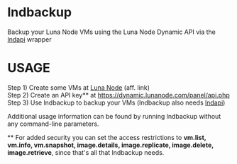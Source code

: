 # lndbackup
Backup your Luna Node VMs using the Luna Node Dynamic API via the <a href="https://github.com/rickparrish/lndapi">lndapi</a> wrapper

# USAGE

Step 1) Create some VMs at <a href="https://dynamic.lunanode.com/info.php?r=2427">Luna Node</a> (aff. link)<br />
Step 2) Create an API key** at https://dynamic.lunanode.com/panel/api.php<br />
Step 3) Use lndbackup to backup your VMs (lndbackup also needs <a href="https://github.com/rickparrish/lndapi">lndapi</a>)<br />

Additional usage information can be found by running lndbackup without any command-line parameters.

** For added security you can set the access restrictions to <strong>vm.list, vm.info, vm.snapshot, image.details, image.replicate, image.delete, image.retrieve</strong>, since that's all that lndbackup needs.

